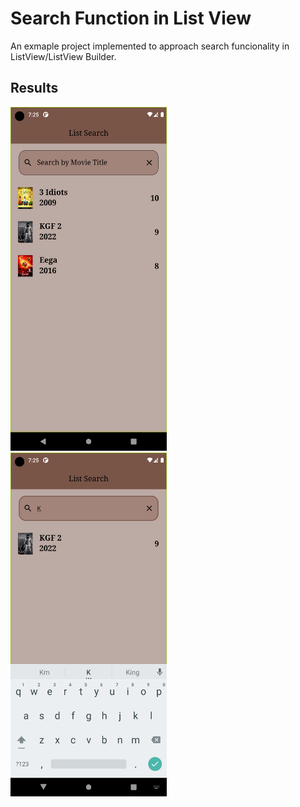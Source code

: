 # Search Function in List View

An exmaple project implemented to approach search funcionality in ListView/ListView Builder.

## Results
<p>
<img src="./Results/img1.png" width="250" height="550" />
&nbsp;
&nbsp;
<img src="./Results/img2.png" width="250" height="550" />
</p>

